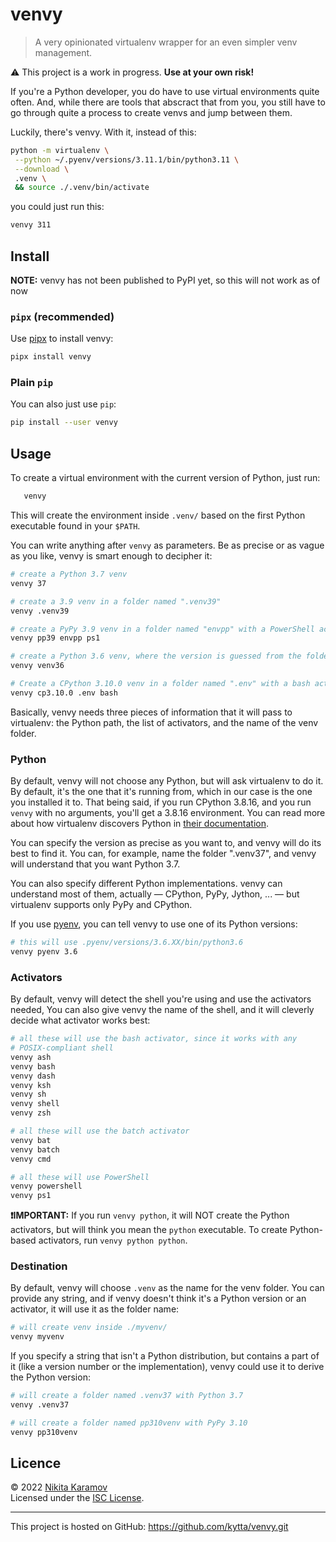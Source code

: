 # venvy

> A very opinionated virtualenv wrapper for an even simpler venv management.

⚠️ This project is a work in progress. **Use at your own risk!**

If you're a Python developer, you do have to use virtual environments quite
often. And, while there are tools that abscract that from you, you still have
to go through quite a process to create venvs and jump between them.

Luckily, there's venvy. With it, instead of this:

```sh
python -m virtualenv \
 --python ~/.pyenv/versions/3.11.1/bin/python3.11 \
 --download \
 .venv \
 && source ./.venv/bin/activate
```

you could just run this:

```sh
venvy 311
```

## Install

**NOTE:** venvy has not been published to PyPI yet, so this will not work as of
now

### `pipx` (recommended)

Use [pipx] to install venvy:

```sh
pipx install venvy
```

### Plain `pip`

You can also just use `pip`:

```sh
pip install --user venvy
```

## Usage

To create a virtual environment with the current version of Python, just run:

```sh
   venvy
```

This will create the environment inside `.venv/` based on the first Python
executable found in your `$PATH`.

You can write anything after `venvy` as parameters. Be as precise or as vague
as you like, venvy is smart enough to decipher it:

```sh
# create a Python 3.7 venv
venvy 37

# create a 3.9 venv in a folder named ".venv39"
venvy .venv39

# create a PyPy 3.9 venv in a folder named "envpp" with a PowerShell activator
venvy pp39 envpp ps1

# create a Python 3.6 venv, where the version is guessed from the folder name
venvy venv36

# Create a CPython 3.10.0 venv in a folder named ".env" with a bash activator
venvy cp3.10.0 .env bash
```

Basically, venvy needs three pieces of information that it will pass
to virtualenv: the Python path, the list of activators, and the name
of the venv folder.

### Python

By default, venvy will not choose any Python, but will ask virtualenv to do it.
By default, it's the one that it's running from, which in our case is the one
you installed it to. That being said, if you run CPython 3.8.16, and you run
`venvy` with no arguments, you'll get a 3.8.16 environment. You can read more
about how virtualenv discovers Python in
[their documentation](https://virtualenv.pypa.io/en/latest/user_guide.html#python-discovery).

You can specify the version as precise as you want to, and venvy will do its
best to find it. You can, for example, name the folder ".venv37", and venvy will
understand that you want Python 3.7.

You can also specify different Python implementations. venvy can understand most
of them, actually — CPython, PyPy, Jython, ... — but virtualenv supports only
PyPy and CPython.

If you use [pyenv], you can tell venvy to use one of its Python versions:

```sh
# this will use .pyenv/versions/3.6.XX/bin/python3.6
venvy pyenv 3.6
```

### Activators

By default, venvy will detect the shell you're using and use the activators
needed, You can also give venvy the name of the shell, and it will cleverly
decide what activator works best:

```sh
# all these will use the bash activator, since it works with any
# POSIX-compliant shell
venvy ash
venvy bash
venvy dash
venvy ksh
venvy sh
venvy shell
venvy zsh

# all these will use the batch activator
venvy bat
venvy batch
venvy cmd

# all these will use PowerShell
venvy powershell
venvy ps1
```

**❗️IMPORTANT:**
If you run `venvy python`, it will NOT create the Python activators, but
will think you mean the `python` executable. To create Python-based
activators, run `venvy python python`.

### Destination

By default, venvy will choose `.venv` as the name for the venv folder. You can
provide any string, and if venvy doesn't think it's a Python version or an
activator, it will use it as the folder name:

```sh
# will create venv inside ./myvenv/
venvy myvenv
```

If you specify a string that isn't a Python distribution, but contains a part
of it (like a version number or the implementation), venvy could use it to
derive the Python version:

```sh
# will create a folder named .venv37 with Python 3.7
venvy .venv37

# will create a folder named pp310venv with PyPy 3.10
venvy pp310venv
```

## Licence

© 2022 [Nikita Karamov]\
Licensed under the [ISC License].

---

This project is hosted on GitHub: <https://github.com/kytta/venvy.git>

[isc license]: https://spdx.org/licenses/ISC.html
[nikita karamov]: https://www.kytta.dev/
[pipx]: https://pypa.github.io/pipx/
[pyenv]: https://github.com/pyenv/pyenv
